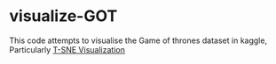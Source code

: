 # visualize-GOT
This code attempts to visualise the Game of thrones dataset in kaggle, Particularly [T-SNE Visualization](https://indico.io/blog/visualizing-with-t-sne/)